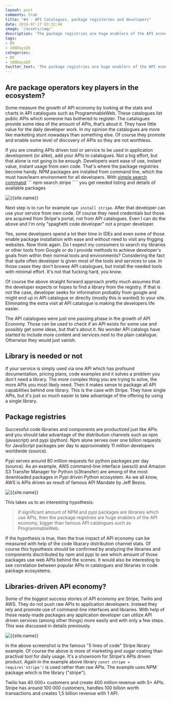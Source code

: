 ```yaml
---
layout: post
comments: true
title: "#4 - API Catalogues, package registeries and developers"
date: 2019-07-17 03:32:44
image: '/assets/img/'
description: 'The package registries are huge enablers of the API economy, bigger than famous API catalogues such as ProgrammableWeb'
tags:
- DX 
- 100DaysDX
categories:
- DX
- 100DaysDX
twitter_text: 'The package registries are huge enablers of the API economy, bigger than famous API catalogues such as ProgrammableWeb'
---
```


## Are package operators key players in the ecosystem?

Some measure the growth of API economy by looking at the stats and charts in API catalogues such as ProgrammableWeb. These catalogues list public APIs which someone has bothered to register. The catalogues provide some idea of the amount of APIs, that’s about it. They have little value for the daily developer work. In my opinion the catalogues are more like marketing stunt nowadays than something else. Of course they promote and enable some level of discovery of APIs so they are not worthless. 

If you are creating APIs driven tool or service to be used in application development (or alike), add your APIs to catalogues. Not a big effort, but that alone is not going to be enough. Developers want ease of use, instant value, instant usage from own code. That's where the package registries become handy. NPM packages are installed from command line, which the must have/learn environment for all developers. With [simple search command](https://docs.npmjs.com/cli/search.html) ``` npm search stripe ```` you get needed listing and details of available packages

<img itemprop="image" src="{{site.baseurl}}/assets/img/day4/stripe2.png" alt="{{site.name}}">

Next step is to run for example ``` npm install stripe ```. After that developer can use your service from own code. Of course they need credentials but those are acquired from Stripe's portal, not from API catalogues. Even I can do the above and I'm only "spaghetti code developer" not a proper developer.   

Yes, some developers spend a lot their time in IDEs and even some of those enable package installation with ease and without need to visit any frigging websites. Now think again. Do I expect my consumers to search my libraries or other tools from Google or do I provide methods to achieve developer's goals from within their normal tools and environments? Considering the fact that quite often developer is given most of the tools and services to use. In those cases they don't browse API catalogues, but install the needed tools with minimal effort. It's not that fucking hard, you know.   

Of course the above straight forward approach pretty much assumes that the developer expects or hopes to find a library from the registry. If that is not the case, developer seeks for information probably from google and might end up in API catalogue or directly (mostly this is wanted) to your site. Eliminating the extra visit at API catalogue is making the developers life easier. 

The API catalogues were just one passing phase in the growth of API Economy. Those can be used to check if an API exists for some use and possibly get some ideas, but that's about it. No wonder API catalogs have started to include more content and services next to the plain catalogue. Otherwise they would just vanish. 

## Library is needed or not

If your service is simply used via one API which has profound documentation, pricing plans, code examples and it solves a problem you don't need a library. The more complex thing you are trying to solve, the more APIs you most likely need. Then it makes sense to package all API capabilities behind one library. This is the case with Stripe. They have single APIs, but it's just so much easier to take advantage of the offering by using a single library. 


## Package registries 

Successful code libraries and components are productized just like APIs and you should take advantage of the distribution channels such as npm (javascript) and pypi (python). Npm alone serves over one billion requests for JavaScript packages per day to approximately 11 million developers worldwide (source).

Pypi serves around 80 million requests for python packages per day (source). As an example, AWS command-line interface (awscli) and Amazon S3 Transfer Manager for Python (s3transfer) are among of the most downloaded packages in Pypi driven Python ecosystem. As we all know, AWS is APIs driven as result of famous API Mandate by Jeff Bezos.

<img itemprop="image" src="{{site.baseurl}}/assets/img/day4/pypi.png" alt="{{site.name}}">

This takes us to an interesting hypothesis:

> if significant amount of NPM and pypi packages are libraries which use APIs, then the package registries are huge enablers of the API economy, bigger than famous API catalogues such as ProgrammableWeb. 

If the hypothesis is true, then the true impact of API economy can be measured with help of the code libarary distribution channel stats. Of course this hypothesis should be confirmed by analyzing the libraries and components disctributed by npm and pypi to see which amount of those packages use web APIs behind the scenes. It would also be interesting to see correlation between popular APIs in catalogues and libraries in code package ecosystems. 

## Libraries-driven API economy?

Some of the biggest success stories of API economy are Stripe, Twilio and AWS. They do not push raw APIs to application developers. Instead they rely and promote use of command-line interfaces and libraries. With help of these ready-made packages any application developer can utilize API driven services (among other things) more easily and with only a few steps. This was discussed in details previously.

<img itemprop="image" src="{{site.baseurl}}/assets/img/day4/stripe.png" alt="{{site.name}}">


In the above screenshot is the famous "5 lines of code" Stripe library example. Of course the above is more of marketing and sugar coating than practival tool for daily usage. It's a showroom for Stripe's APIs driven product. Again in the example above library ``` const stripe = require('stripe') ``` is used rather than raw APIs. The example uses NPM package which is the library ("stripe").  

Twilio has 40 000+ customers and create 400 million revenue with 5+ APIs. Stripe has around 100 000 customers, handles 100 billion worth transactions and creates 1,5 billion revenue with 1 API.